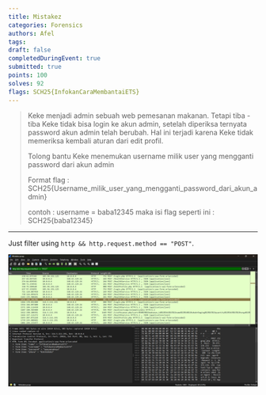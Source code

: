 ```yaml
---
title: Mistakez
categories: Forensics
authors: Afel
tags: 
draft: false
completedDuringEvent: true
submitted: true
points: 100
solves: 92
flags: SCH25{InfokanCaraMembantaiETS}
---
```


> Keke menjadi admin sebuah web pemesanan makanan. Tetapi tiba - tiba Keke tidak bisa login ke akun admin, setelah diperiksa ternyata password akun admin telah berubah. Hal ini terjadi karena Keke tidak memeriksa kembali aturan dari edit profil.
>
> Tolong bantu Keke menemukan username milik user yang mengganti password dari akun admin
>
> Format flag : SCH25{Username_milik_user_yang_mengganti_password_dari_akun_admin}
>
> contoh : username = baba12345 maka isi flag seperti ini : SCH25{baba12345}

---

Just filter using `http && http.request.method == "POST"`.

![alt text](image.png)
